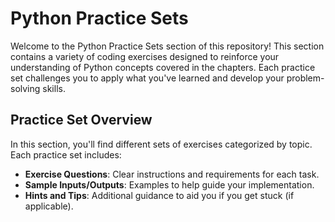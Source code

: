 # Python Practice Sets  

Welcome to the Python Practice Sets section of this repository! This section contains a variety of coding exercises designed to reinforce your understanding of Python concepts covered in the chapters. Each practice set challenges you to apply what you've learned and develop your problem-solving skills.  

## Practice Set Overview  

In this section, you'll find different sets of exercises categorized by topic. Each practice set includes:  

- **Exercise Questions**: Clear instructions and requirements for each task.  
- **Sample Inputs/Outputs**: Examples to help guide your implementation.  
- **Hints and Tips**: Additional guidance to aid you if you get stuck (if applicable).  
